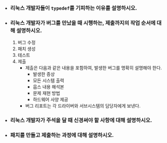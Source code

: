 - ### 리눅스 개발자들이 `typedef`를 기피하는 이유를 설명하시오.

- ### 리눅스 개발자가 버그를 만났을 때 시행하는, 제출까지의 작업 순서에 대해 설명하시오.
    1. 버그 수정
    2. 패치 생성
    3. 테스트
    4. 제출
        - 제출은 다음과 같은 내용을 포함하여, 발생한 버그를 명확히 설명해야 한다.
            - 발생한 증상
            - 모든 시스템 출력
            - 웁스 내용 해석본
            - 문제 재현 방법
            - 하드웨어 사양 제공
        - 버그 리포트는 각 드라이버와 서브시스템의 담당자에게 보낸다.

- ### 리눅스 개발자가 주석을 달 때 신경써야 할 사항에 대해 설명하시오.

- ### 패치를 만들고 제출하는 과정에 대해 설명하시오.